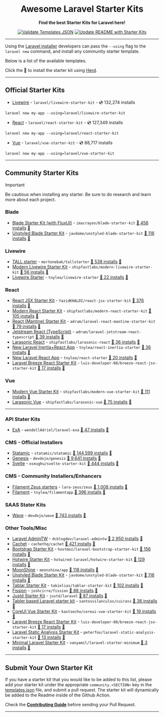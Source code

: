 <div align="center">
    <p>
        <h1>Awesome Laravel Starter Kits</h1>
        <strong>Find the best Starter Kits for Laravel here!</strong>
    </p>

[![Validate Templates JSON](https://github.com/deanhowe/awesome-laravel-starter-kits/actions/workflows/validate-templates.yml/badge.svg)](https://github.com/deanhowe/awesome-laravel-starter-kits/actions/workflows/validate-templates.yml)
[![Update README with Starter Kits](https://github.com/deanhowe/awesome-laravel-starter-kits/actions/workflows/update-readme.yml/badge.svg)](https://github.com/deanhowe/awesome-laravel-starter-kits/actions/workflows/update-readme.yml)

<!--<img src="./art/screenshot.png" alt="laravel new screenshot" width="100%" height="auto" />-->
</div>

---

Using the [Laravel installer](https://laravel.com/docs/installation#installing-php) developers can pass the `--using` flag to the `laravel new` command, and install any community starter template.

Below is a list of the available templates.

Click the :rocket: to install the starter kit using [Herd](https://herd.laravel.com).

---

## Official Starter Kits

- [Livewire](https://github.com/laravel/livewire-starter-kit) - `laravel/livewire-starter-kit` - 💿 132,274 installs 

```
laravel new my-app --using=laravel/livewire-starter-kit
```

- [React](https://github.com/laravel/react-starter-kit) - `laravel/react-starter-kit` - 💿 127,349 installs 

```
laravel new my-app --using=laravel/react-starter-kit
```

- [Vue](https://github.com/laravel/vue-starter-kit) - `laravel/vue-starter-kit` - 💿 88,717 installs 

```
laravel new my-app --using=laravel/vue-starter-kit
```

---

## Community Starter Kits

> [!IMPORTANT]
> Be cautious when installing any starter. Be sure to do research and learn more about each project.

### Blade
* [Blade Starter Kit (with FluxUI)](https://github.com/imacrayon/blade-starter-kit) - `imacrayon/blade-starter-kit` <a href="https://packagist.org/packages/imacrayon/blade-starter-kit">💾 458 installs</a> <a href="https://herd.laravel.com/new?starter-kit=imacrayon/blade-starter-kit" title="Install with Herd">🚀</a>
* [Unstyled Blade Starter Kit](https://github.com/javdome/unstyled-blade-starter-kit) - `javdome/unstyled-blade-starter-kit` <a href="https://packagist.org/packages/javdome/unstyled-blade-starter-kit">💾 116 installs</a> <a href="https://herd.laravel.com/new?starter-kit=javdome/unstyled-blade-starter-kit" title="Install with Herd">🚀</a>

### Livewire
* [TALL starter](https://github.com/mortenebak/tallstarter) - `mortenebak/tallstarter` <a href="https://packagist.org/packages/mortenebak/tallstarter">💾 538 installs</a> <a href="https://herd.laravel.com/new?starter-kit=mortenebak/tallstarter" title="Install with Herd">🚀</a>
* [Modern Livewire Starter Kit](https://github.com/shipfastlabs/modern-livewire-starter-kit) - `shipfastlabs/modern-livewire-starter-kit` <a href="https://packagist.org/packages/shipfastlabs/modern-livewire-starter-kit">💾 56 installs</a> <a href="https://herd.laravel.com/new?starter-kit=shipfastlabs/modern-livewire-starter-kit" title="Install with Herd">🚀</a>
* [Livewire Starter](https://github.com/tnylea/livewire-starter) - `tnylea/livewire-starter` <a href="https://packagist.org/packages/tnylea/livewire-starter">💾 22 installs</a> <a href="https://herd.laravel.com/new?starter-kit=tnylea/livewire-starter" title="Install with Herd">🚀</a>

### React
* [React JSX Starter Kit](https://github.com/YazidKHALDI/react-jsx-starter-kit) - `YazidKHALDI/react-jsx-starter-kit` <a href="https://packagist.org/packages/YazidKHALDI/react-jsx-starter-kit">💾 376 installs</a> <a href="https://herd.laravel.com/new?starter-kit=YazidKHALDI/react-jsx-starter-kit" title="Install with Herd">🚀</a>
* [Modern React Starter Kit](https://github.com/shipfastlabs/modern-react-starter-kit) - `shipfastlabs/modern-react-starter-kit` <a href="https://packagist.org/packages/shipfastlabs/modern-react-starter-kit">💾 105 installs</a> <a href="https://herd.laravel.com/new?starter-kit=shipfastlabs/modern-react-starter-kit" title="Install with Herd">🚀</a>
* [React (Mantine) Starter Kit](https://github.com/adrum/laravel-react-mantine-starter-kit) - `adrum/laravel-react-mantine-starter-kit` <a href="https://packagist.org/packages/adrum/laravel-react-mantine-starter-kit">💾 79 installs</a> <a href="https://herd.laravel.com/new?starter-kit=adrum/laravel-react-mantine-starter-kit" title="Install with Herd">🚀</a>
* [Jetstream React (TypeScript)](https://github.com/adrum/laravel-jetstream-react-typescript) - `adrum/laravel-jetstream-react-typescript` <a href="https://packagist.org/packages/adrum/laravel-jetstream-react-typescript">💾 39 installs</a> <a href="https://herd.laravel.com/new?starter-kit=adrum/laravel-jetstream-react-typescript" title="Install with Herd">🚀</a>
* [Larasonic React](https://github.com/shipfastlabs/larasonic-react) - `shipfastlabs/larasonic-react` <a href="https://packagist.org/packages/shipfastlabs/larasonic-react">💾 36 installs</a> <a href="https://herd.laravel.com/new?starter-kit=shipfastlabs/larasonic-react" title="Install with Herd">🚀</a>
* [New Laravel Inertia+React App](https://github.com/tnylea/react-inertia-starter) - `tnylea/react-inertia-starter` <a href="https://packagist.org/packages/tnylea/react-inertia-starter">💾 36 installs</a> <a href="https://herd.laravel.com/new?starter-kit=tnylea/react-inertia-starter" title="Install with Herd">🚀</a>
* [New Laravel React App](https://github.com/tnylea/react-starter) - `tnylea/react-starter` <a href="https://packagist.org/packages/tnylea/react-starter">💾 20 installs</a> <a href="https://herd.laravel.com/new?starter-kit=tnylea/react-starter" title="Install with Herd">🚀</a>
* [Laravel Breeze React Starter Kit](https://github.com/luis-developer-08/breeze-react-jsx-starter-kit) - `luis-developer-08/breeze-react-jsx-starter-kit` <a href="https://packagist.org/packages/luis-developer-08/breeze-react-jsx-starter-kit">💾 17 installs</a> <a href="https://herd.laravel.com/new?starter-kit=luis-developer-08/breeze-react-jsx-starter-kit" title="Install with Herd">🚀</a>

### Vue
* [Modern Vue Starter Kit](https://github.com/shipfastlabs/modern-vue-starter-kit) - `shipfastlabs/modern-vue-starter-kit` <a href="https://packagist.org/packages/shipfastlabs/modern-vue-starter-kit">💾 111 installs</a> <a href="https://herd.laravel.com/new?starter-kit=shipfastlabs/modern-vue-starter-kit" title="Install with Herd">🚀</a>
* [Larasonic Vue](https://github.com/shipfastlabs/larasonic-vue) - `shipfastlabs/larasonic-vue` <a href="https://packagist.org/packages/shipfastlabs/larasonic-vue">💾 75 installs</a> <a href="https://herd.laravel.com/new?starter-kit=shipfastlabs/larasonic-vue" title="Install with Herd">🚀</a>

---

### API Stater Kits
* [ExA](https://github.com/wendellAdriel/laravel-exa) - `wendellAdriel/laravel-exa` <a href="https://packagist.org/packages/wendellAdriel/laravel-exa">💾 47 installs</a> <a href="https://herd.laravel.com/new?starter-kit=wendellAdriel/laravel-exa" title="Install with Herd">🚀</a>

### CMS - Official Installers
* [Statamic](https://github.com/statamic/statamic) - `statamic/statamic` <a href="https://packagist.org/packages/statamic/statamic">💾 144,599 installs</a> <a href="https://herd.laravel.com/new?starter-kit=statamic/statamic" title="Install with Herd">🚀</a>
* [Genesis](https://github.com/thedevdojo/genesis) - `devdojo/genesis` <a href="https://packagist.org/packages/devdojo/genesis">💾 9,641 installs</a> <a href="https://herd.laravel.com/new?starter-kit=devdojo/genesis" title="Install with Herd">🚀</a>
* [Svelte](https://github.com/oseughu/svelte-starter-kit) - `oseughu/svelte-starter-kit` <a href="https://packagist.org/packages/oseughu/svelte-starter-kit">💾 444 installs</a> <a href="https://herd.laravel.com/new?starter-kit=oseughu/svelte-starter-kit" title="Install with Herd">🚀</a>

### CMS - Community Installers/Enhancers
* [Filament Zeus starters](https://github.com/lara-zeus/zeus) - `lara-zeus/zeus` <a href="https://packagist.org/packages/lara-zeus/zeus">💾 1,008 installs</a> <a href="https://herd.laravel.com/new?starter-kit=lara-zeus/zeus" title="Install with Herd">🚀</a>
* [Filament](https://github.com/tnylea/filamentapp) - `tnylea/filamentapp` <a href="https://packagist.org/packages/tnylea/filamentapp">💾 396 installs</a> <a href="https://herd.laravel.com/new?starter-kit=tnylea/filamentapp" title="Install with Herd">🚀</a>

### SAAS Stater Kits
* [Wave](https://github.com/thedevdojo/wave) - `devdojo/wave` <a href="https://packagist.org/packages/devdojo/wave">💾 743 installs</a> <a href="https://herd.laravel.com/new?starter-kit=devdojo/wave" title="Install with Herd">🚀</a>

### Other Tools/Misc
* [Laravel AdminTW](https://github.com/dcblogdev/laravel-admintw) - `dcblogdev/laravel-admintw` <a href="https://packagist.org/packages/dcblogdev/laravel-admintw">💾 2,950 installs</a> <a href="https://herd.laravel.com/new?starter-kit=dcblogdev/laravel-admintw" title="Install with Herd">🚀</a>
* [Cachet](https://github.com/cachethq/cachet) - `cachethq/cachet` <a href="https://packagist.org/packages/cachethq/cachet">💾 421 installs</a> <a href="https://herd.laravel.com/new?starter-kit=cachethq/cachet" title="Install with Herd">🚀</a>
* [Bootstrap Starter Kit](https://github.com/hostmoz/laravel-bootstrap-starter-kit) - `hostmoz/laravel-bootstrap-starter-kit` <a href="https://packagist.org/packages/hostmoz/laravel-bootstrap-starter-kit">💾 156 installs</a> <a href="https://herd.laravel.com/new?starter-kit=hostmoz/laravel-bootstrap-starter-kit" title="Install with Herd">🚀</a>
* [Hotwire Starter Kit](https://github.com/hotwired-laravel/hotwire-starter-kit) - `hotwired-laravel/hotwire-starter-kit` <a href="https://packagist.org/packages/hotwired-laravel/hotwire-starter-kit">💾 129 installs</a> <a href="https://herd.laravel.com/new?starter-kit=hotwired-laravel/hotwire-starter-kit" title="Install with Herd">🚀</a>
* [MoonShine](https://github.com/moonshine-software/app) - `moonshine/app` <a href="https://packagist.org/packages/moonshine/app">💾 118 installs</a> <a href="https://herd.laravel.com/new?starter-kit=moonshine/app" title="Install with Herd">🚀</a>
* [Unstyled Blade Starter Kit](https://github.com/javdome/unstyled-blade-starter-kit) - `javdome/unstyled-blade-starter-kit` <a href="https://packagist.org/packages/javdome/unstyled-blade-starter-kit">💾 116 installs</a> <a href="https://herd.laravel.com/new?starter-kit=javdome/unstyled-blade-starter-kit" title="Install with Herd">🚀</a>
* [Tablar Starter Kit](https://github.com/takielias/tablar-starter-kit) - `takielias/tablar-starter-kit` <a href="https://packagist.org/packages/takielias/tablar-starter-kit">💾 102 installs</a> <a href="https://herd.laravel.com/new?starter-kit=takielias/tablar-starter-kit" title="Install with Herd">🚀</a>
* [Fission](https://github.com/joshcirre/fission) - `joshcirre/fission` <a href="https://packagist.org/packages/joshcirre/fission">💾 88 installs</a> <a href="https://herd.laravel.com/new?starter-kit=joshcirre/fission" title="Install with Herd">🚀</a>
* [Justd Starter Kit](https://github.com/justdlabs/laravel) - `justd/laravel` <a href="https://packagist.org/packages/justd/laravel">💾 87 installs</a> <a href="https://herd.laravel.com/new?starter-kit=justd/laravel" title="Install with Herd">🚀</a>
* [Tabler based Laravel starter kit](https://github.com/santosvilanculos/cuirass) - `santosvilanculos/cuirass` <a href="https://packagist.org/packages/santosvilanculos/cuirass">💾 36 installs</a> <a href="https://herd.laravel.com/new?starter-kit=santosvilanculos/cuirass" title="Install with Herd">🚀</a>
* [CoreUI Vue Starter Kit](https://github.com/kastsecho/coreui-vue-starter-kit) - `kastsecho/coreui-vue-starter-kit` <a href="https://packagist.org/packages/kastsecho/coreui-vue-starter-kit">💾 19 installs</a> <a href="https://herd.laravel.com/new?starter-kit=kastsecho/coreui-vue-starter-kit" title="Install with Herd">🚀</a>
* [Laravel Breeze React Starter Kit](https://github.com/luis-developer-08/breeze-react-jsx-starter-kit) - `luis-developer-08/breeze-react-jsx-starter-kit` <a href="https://packagist.org/packages/luis-developer-08/breeze-react-jsx-starter-kit">💾 17 installs</a> <a href="https://herd.laravel.com/new?starter-kit=luis-developer-08/breeze-react-jsx-starter-kit" title="Install with Herd">🚀</a>
* [Laravel Static Analysis Starter Kit](https://github.com/peterfox/laravel-static-analysis-starter-kit) - `peterfox/laravel-static-analysis-starter-kit` <a href="https://packagist.org/packages/peterfox/laravel-static-analysis-starter-kit">💾 13 installs</a> <a href="https://herd.laravel.com/new?starter-kit=peterfox/laravel-static-analysis-starter-kit" title="Install with Herd">🚀</a>
* [Minimal Laravel Starter Kit](https://github.com/vanyamil/laravel-starter-minimum) - `vanyamil/laravel-starter-minimum` <a href="https://packagist.org/packages/vanyamil/laravel-starter-minimum">💾 3 installs</a> <a href="https://herd.laravel.com/new?starter-kit=vanyamil/laravel-starter-minimum" title="Install with Herd">🚀</a>

---

## Submit Your Own Starter Kit

If you have a starter kit that you would like to be added to this list, please add your starter kit under the appropriate `community.<SECTION>` key in the [templates.json](templates.json) file, and submit a pull request.
The starter kit will dynamically be added to the Readme inside of the Github Action.

Check the **[Contributing Guide](CONTRIBUTING.md)** before sending your Pull Request.

---
